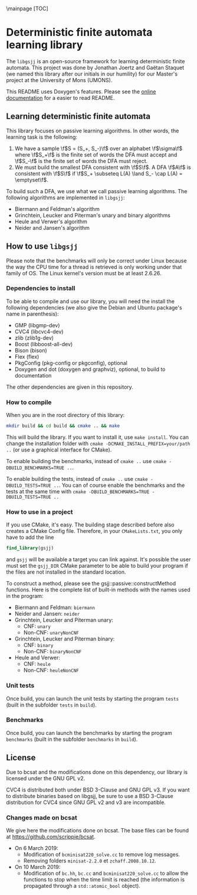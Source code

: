 \mainpage
[TOC]
# Deterministic finite automata learning library
The `libgsjj` is an open-source framework for learning deterministic finite automata. This project was done by Jonathan Joertz and Gaëtan Staquet (we named this library after our initials in our humility) for our Master's project at the University of Mons (UMONS).

This README uses Doxygen's features. Please see the [online documentation](https://libgsjj.github.io/libgsjj/index.html) for a easier to read README.

## Learning deterministic finite automata
This library focuses on passive learning algorithms. In other words, the learning task is the following:
  1. We have a sample \f$S = (S_+, S_-)\f$ over an alphabet \f$\sigma\f$ where \f$S_+\f$ is the finite set of words the DFA must accept and \f$S_-\f$ is the finite set of words the DFA must reject.
  2. We must build the smallest DFA consistent with \f$S\f$. A DFA \f$A\f$ is consistent with \f$S\f$ if \f$S_+ \subseteq L(A) \land S_- \cap L(A) = \emptyset\f$.

To build such a DFA, we use what we call passive learning algorithms. The following algorithms are implemented in `libgsjj`:
  - Biermann and Feldman's algorithm
  - Grinchtein, Leucker and Piterman's unary and binary algorithms
  - Heule and Verwer's algorithm
  - Neider and Jansen's algorithm

## How to use `libgsjj`
Please note that the benchmarks will only be correct under Linux because the way the CPU time for a thread is retrieved is only working under that family of OS. The Linux kernel's version must be at least 2.6.26.

### Dependencies to install
To be able to compile and use our library, you will need the install the following dependencies (we also give the Debian and Ubuntu package's name in parenthesis):
  - GMP (libgmp-dev)
  - CVC4 (libcvc4-dev)
  - zlib (zlib1g-dev)
  - Boost (libboost-all-dev)
  - Bison (bison)
  - Flex (flex)
  - PkgConfig (pkg-config or pkgconfig), optional
  - Doxygen and dot (doxygen and graphviz), optional, to build to documentation

The other dependencies are given in this repository.

### How to compile
When you are in the root directory of this library:
```bash
mkdir build && cd build && cmake .. && make
```

This will build the library. If you want to install it, use `make install`. You can change the installation folder with `cmake -DCMAKE_INSTALL_PREFIX=your/path ..` (or use a graphical interface for CMake).

To enable building the benchmarks, instead of `cmake ..` use `cmake -DBUILD_BENCHMARKS=TRUE ..`.

To enable building the tests, instead of `cmake ..` use `cmake -DBUILD_TESTS=TRUE ..`. You can of course enable the benchmarks and the tests at the same time with `cmake -DBUILD_BENCHMARKS=TRUE -DBUILD_TESTS=TRUE ..`

### How to use in a project
If you use CMake, it's easy. The building stage described before also creates a CMake Config file. Therefore, in your `CMakeLists.txt`, you only have to add the line
```cmake
find_library(gsjj)
```
and `gsjj` will be available a target you can link against. It's possible the user must set the `gsjj_DIR` CMake parameter to be able to build your program if the files are not installed in the standard location.

To construct a method, please see the gsjj::passive::constructMethod functions. Here is the complete list of built-in methods with the names used in the program:
  * Biermann and Feldman: `biermann`
  * Neider and Jansen: `neider`
  * Grinchtein, Leucker and Piterman unary:
    * CNF: `unary`
    * Non-CNF: `unaryNonCNF`
  * Grinchtein, Leucker and Piterman binary:
    * CNF: `binary`
    * Non-CNF: `binaryNonCNF`
  * Heule and Verwer:
    * CNF: `heule`
    * Non-CNF: `heuleNonCNF`

[//]: # (TODO: how to create a new method and register it)

### Unit tests
Once build, you can launch the unit tests by starting the program `tests` (built in the subfolder `tests` in `build`).

### Benchmarks
Once build, you can launch the benchmarks by starting the program `benchmarks` (built in the subfolder `benchmarks` in `build`).

## License
Due to bcsat and the modifications done on this dependency, our library is licensed under the GNU GPL v2.

CVC4 is distributed both under BSD 3-Clause and GNU GPL v3. If you want to distribute binaries based on libgsjj, be sure to use a BSD 3-Clause distribution for CVC4 since GNU GPL v2 and v3 are incompatible.

### Changes made on bcsat
We give here the modifications done on bcsat. The base files can be found at https://github.com/scrippie/bcsat.

  * On 6 March 2019:
    * Modification of `bcminisat220_solve.cc` to remove log messages.
    * Removing folders `minisat-2.2.0` et `zchaff.2008.10.12`.
  * On 10 March 2019:
    * Modification of `bc.hh`, `bc.cc` and `bcminisat220_solve.cc` to allow the functions to stop when the time limit is reached (the information is propagated through a `std::atomic_bool` object).